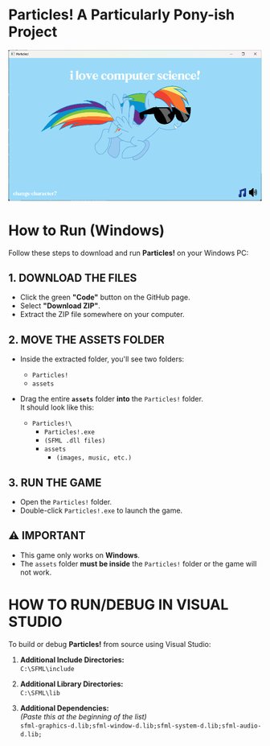 # Particles! A Particularly Pony-ish Project

![alt text](assets/images/Particles_Demo.png)

# How to Run (Windows)

Follow these steps to download and run **Particles!** on your Windows PC:

## 1. DOWNLOAD THE FILES

- Click the green **"Code"** button on the GitHub page.
- Select **"Download ZIP"**.
- Extract the ZIP file somewhere on your computer.


## 2. MOVE THE ASSETS FOLDER

- Inside the extracted folder, you'll see two folders:
  - `Particles!`
  - `assets`
- Drag the entire **`assets`** folder **into** the `Particles!` folder.  
  It should look like this:

  - `Particles!\`
      - `Particles!.exe`
      - `(SFML .dll files)`
      - `assets`
          - `(images, music, etc.)`


## 3. RUN THE GAME

- Open the `Particles!` folder.
- Double-click `Particles!.exe` to launch the game.


## ⚠️ IMPORTANT

- This game only works on **Windows**.
- The `assets` folder **must be inside** the `Particles!` folder or the game will not work.


# HOW TO RUN/DEBUG IN VISUAL STUDIO

To build or debug **Particles!** from source using Visual Studio:

1. **Additional Include Directories:**  
   `C:\SFML\include`

2. **Additional Library Directories:**  
   `C:\SFML\lib`

3. **Additional Dependencies:**  
   *(Paste this at the beginning of the list)*  
   `sfml-graphics-d.lib;sfml-window-d.lib;sfml-system-d.lib;sfml-audio-d.lib;`
